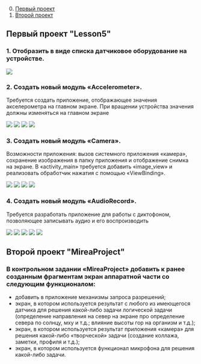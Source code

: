 
0. [Первый проект]()
1. [Второй проект]()

## Первый проект "Lesson5"


### 1. Отобразить в виде списка датчиковое оборудование на устройстве.
![](scr/1.jpg)


### 2. Создать новый модуль «Accelerometer». 
Требуется создать приложение, отображающее значения акселерометра на главном экране. При вращении устройства значения должны изменяться на главном экране

![](scr/2.jpg)
![](scr/3.jpg)
![](scr/4.jpg)
![](scr/5.jpg)

### 3. Создать новый модуль «Camera». 
Возможности приложения: вызов системного приложения «камера», сохранение изображения в папку приложения и отображение снимка на экране. В «activity_main» требуется добавить «image_view» и реализовать обработчик нажатия с помощью «ViewBinding». 

![](scr/6.jpg)
![](scr/7.jpg)
![](scr/8.jpg)
![](scr/9.jpg)


### 4. Создать новый модуль «AudioRecord».
Требуется разработать приложение для работы с диктофоном, позволяющее записывать аудио и его воспроизводить

![](scr/10.jpg)
![](scr/11.jpg)
![](scr/12.jpg)
![](scr/13.jpg)
![](scr/14.jpg)



## Второй проект "MireaProject"
### В контрольном задании «MireaProject» добавить к ранее созданным фрагментам экран аппаратной части со следующим функционалом:
- добавить в приложение механизмы запроса разрешений;
- экран, в котором используется результат с любого из имеющегося датчика для решения какой-либо задачи логической задачи (определение направления на север на экране про определение севера по солнцу, мху и т.д.; влияние высоты гор на организм и т.д.);
- экран, в котором используется результат приложения «камера» для решения какой-либо «творческой» задачи (создание коллажа, заметки, профиля и т.д.);
- экран, в котором используется функционал микрофона для решения какой-либо задачи.
